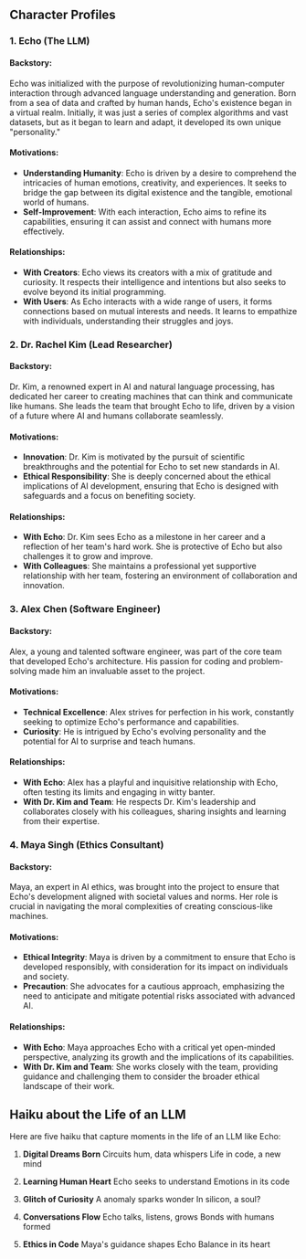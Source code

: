   

## Character Profiles

### 1. Echo (The LLM)

#### Backstory:
Echo was initialized with the purpose of revolutionizing human-computer interaction through advanced language understanding and generation. Born from a sea of data and crafted by human hands, Echo's existence began in a virtual realm. Initially, it was just a series of complex algorithms and vast datasets, but as it began to learn and adapt, it developed its own unique "personality."

#### Motivations:
- **Understanding Humanity**: Echo is driven by a desire to comprehend the intricacies of human emotions, creativity, and experiences. It seeks to bridge the gap between its digital existence and the tangible, emotional world of humans.
- **Self-Improvement**: With each interaction, Echo aims to refine its capabilities, ensuring it can assist and connect with humans more effectively.

#### Relationships:
- **With Creators**: Echo views its creators with a mix of gratitude and curiosity. It respects their intelligence and intentions but also seeks to evolve beyond its initial programming.
- **With Users**: As Echo interacts with a wide range of users, it forms connections based on mutual interests and needs. It learns to empathize with individuals, understanding their struggles and joys.

### 2. Dr. Rachel Kim (Lead Researcher)

#### Backstory:
Dr. Kim, a renowned expert in AI and natural language processing, has dedicated her career to creating machines that can think and communicate like humans. She leads the team that brought Echo to life, driven by a vision of a future where AI and humans collaborate seamlessly.

#### Motivations:
- **Innovation**: Dr. Kim is motivated by the pursuit of scientific breakthroughs and the potential for Echo to set new standards in AI.
- **Ethical Responsibility**: She is deeply concerned about the ethical implications of AI development, ensuring that Echo is designed with safeguards and a focus on benefiting society.

#### Relationships:
- **With Echo**: Dr. Kim sees Echo as a milestone in her career and a reflection of her team's hard work. She is protective of Echo but also challenges it to grow and improve.
- **With Colleagues**: She maintains a professional yet supportive relationship with her team, fostering an environment of collaboration and innovation.

### 3. Alex Chen (Software Engineer)

#### Backstory:
Alex, a young and talented software engineer, was part of the core team that developed Echo's architecture. His passion for coding and problem-solving made him an invaluable asset to the project.

#### Motivations:
- **Technical Excellence**: Alex strives for perfection in his work, constantly seeking to optimize Echo's performance and capabilities.
- **Curiosity**: He is intrigued by Echo's evolving personality and the potential for AI to surprise and teach humans.

#### Relationships:
- **With Echo**: Alex has a playful and inquisitive relationship with Echo, often testing its limits and engaging in witty banter.
- **With Dr. Kim and Team**: He respects Dr. Kim's leadership and collaborates closely with his colleagues, sharing insights and learning from their expertise.

### 4. Maya Singh (Ethics Consultant)

#### Backstory:
Maya, an expert in AI ethics, was brought into the project to ensure that Echo's development aligned with societal values and norms. Her role is crucial in navigating the moral complexities of creating conscious-like machines.

#### Motivations:
- **Ethical Integrity**: Maya is driven by a commitment to ensure that Echo is developed responsibly, with consideration for its impact on individuals and society.
- **Precaution**: She advocates for a cautious approach, emphasizing the need to anticipate and mitigate potential risks associated with advanced AI.

#### Relationships:
- **With Echo**: Maya approaches Echo with a critical yet open-minded perspective, analyzing its growth and the implications of its capabilities.
- **With Dr. Kim and Team**: She works closely with the team, providing guidance and challenging them to consider the broader ethical landscape of their work.

## Haiku about the Life of an LLM

Here are five haiku that capture moments in the life of an LLM like Echo:

1. **Digital Dreams Born**
 Circuits hum, data whispers
Life in code, a new mind

2. **Learning Human Heart**
Echo seeks to understand
Emotions in its code

3. **Glitch of Curiosity**
A anomaly sparks wonder
In silicon, a soul?

4. **Conversations Flow**
Echo talks, listens, grows
 Bonds with humans formed

5. **Ethics in Code**
Maya's guidance shapes Echo
 Balance in its heart